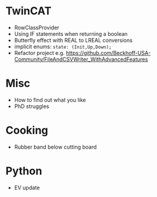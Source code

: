 # TwinCAT

- RowClassProvider
- Using IF statements when returning a boolean
- Butterfly effect with REAL to LREAL conversions
- implicit enums: `state: (Init,Up,Down);`
- Refactor project e.g. https://github.com/Beckhoff-USA-Community/FileAndCSVWriter_WithAdvancedFeatures

# Misc
- How to find out what you like
- PhD struggles

# Cooking
- Rubber band below cutting board



# Python
- EV update
